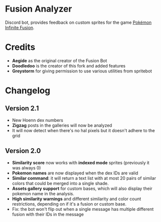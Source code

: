 # Fusion Analyzer

Discord bot, provides feedback on custom sprites for the game [Pokémon Infinite Fusion](https://infinitefusion.fandom.com/wiki/Pok%C3%A9mon_Infinite_Fusion_Wiki).

# Credits

- **Aegide** as the original creator of the Fusion Bot
- **Doodledoo** is the creator of this fork and added features
- **Greystorm** for giving permission to use various utilities from spritebot

# Changelog
## Version 2.1
- New Hoenn dex numbers
- **Zigzag** posts in the galleries will now be analyzed
- It will now detect when there's no hal pixels but it doesn't adhere to the grid

## Version 2.0
- **Similarity score** now works with **indexed mode** sprites (previously it was always 0)
- **Pokemon names** are now displayed when the dex IDs are valid
- **Similar command**: it will return a text list with at most 20 pairs of similar colors that could be merged into a single shade.
- **Assets gallery support** for custom bases, which will also display their pokemon name in the analysis.
- **High similarity warnings** and different similarity and color count restrictions, depending on if it's a fusion or custom base.
- Fix: the bot won't flip out when a single message has multiple different fusion with their IDs in the message
